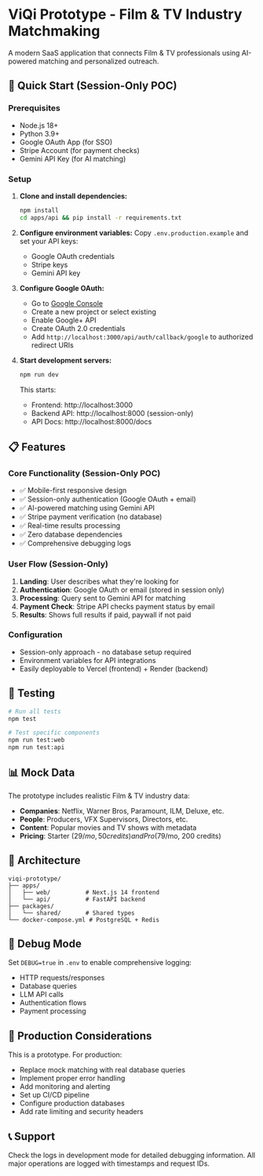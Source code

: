 # ViQi Prototype - Film & TV Industry Matchmaking

A modern SaaS application that connects Film & TV professionals using AI-powered matching and personalized outreach.

## 🚀 Quick Start (Session-Only POC)

### Prerequisites
- Node.js 18+
- Python 3.9+
- Google OAuth App (for SSO)
- Stripe Account (for payment checks)
- Gemini API Key (for AI matching)

### Setup

1. **Clone and install dependencies:**
   ```bash
   npm install
   cd apps/api && pip install -r requirements.txt
   ```

2. **Configure environment variables:**
   Copy `.env.production.example` and set your API keys:
   - Google OAuth credentials
   - Stripe keys
   - Gemini API key

3. **Configure Google OAuth:**
   - Go to [Google Console](https://console.developers.google.com)
   - Create a new project or select existing
   - Enable Google+ API
   - Create OAuth 2.0 credentials
   - Add `http://localhost:3000/api/auth/callback/google` to authorized redirect URIs

4. **Start development servers:**
   ```bash
   npm run dev
   ```

   This starts:
   - Frontend: http://localhost:3000
   - Backend API: http://localhost:8000 (session-only)
   - API Docs: http://localhost:8000/docs

## 📋 Features

### Core Functionality (Session-Only POC)
- ✅ Mobile-first responsive design
- ✅ Session-only authentication (Google OAuth + email)
- ✅ AI-powered matching using Gemini API
- ✅ Stripe payment verification (no database)
- ✅ Real-time results processing
- ✅ Zero database dependencies
- ✅ Comprehensive debugging logs

### User Flow (Session-Only)
1. **Landing**: User describes what they're looking for
2. **Authentication**: Google OAuth or email (stored in session only)
3. **Processing**: Query sent to Gemini API for matching
4. **Payment Check**: Stripe API checks payment status by email
5. **Results**: Shows full results if paid, paywall if not paid

### Configuration
- Session-only approach - no database setup required
- Environment variables for API integrations
- Easily deployable to Vercel (frontend) + Render (backend)

## 🧪 Testing

```bash
# Run all tests
npm test

# Test specific components
npm run test:web
npm run test:api
```

## 📊 Mock Data

The prototype includes realistic Film & TV industry data:
- **Companies**: Netflix, Warner Bros, Paramount, ILM, Deluxe, etc.
- **People**: Producers, VFX Supervisors, Directors, etc.
- **Content**: Popular movies and TV shows with metadata
- **Pricing**: Starter ($29/mo, 50 credits) and Pro ($79/mo, 200 credits)

## 🔧 Architecture

```
viqi-prototype/
├── apps/
│   ├── web/          # Next.js 14 frontend
│   └── api/          # FastAPI backend
├── packages/
│   └── shared/       # Shared types
└── docker-compose.yml # PostgreSQL + Redis
```

## 🐛 Debug Mode

Set `DEBUG=true` in `.env` to enable comprehensive logging:
- HTTP requests/responses
- Database queries
- LLM API calls
- Authentication flows
- Payment processing

## 🚧 Production Considerations

This is a prototype. For production:
- Replace mock matching with real database queries
- Implement proper error handling
- Add monitoring and alerting
- Set up CI/CD pipeline
- Configure production databases
- Add rate limiting and security headers

## 📞 Support

Check the logs in development mode for detailed debugging information. All major operations are logged with timestamps and request IDs.
